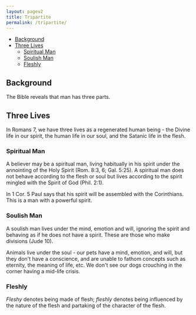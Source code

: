 ```yaml
---
layout: pagev2
title: Tripartite
permalink: /tripartite/
---
```

- [Background](#background)
- [Three Lives](#three-lives)
  - [Spiritual Man](#spiritual-man)
  - [Soulish Man](#soulish-man)
  - [Fleshly](#fleshly)

## Background

The Bible reveals that man has three parts.
 
## Three Lives

In Romans 7, we have three lives as a regenerated human being - the Divine life in our spirit, the human life in our soul, and the Satanic life in the flesh.

### Spiritual Man

A believer may be a spiritual man, living habitually in his spirit under the annointing of the Holy Spirit (Rom. 8:3, 6; Gal. 5:25). A spiritual man does not behave according to the flesh or soul but lives according to the spirit mingled with the Spirit of God (Phil. 2:1). 

In 1 Cor. 5 Paul says that his spirit will be assembled with the Corinthians. This is a man with a powerful spirit.

### Soulish Man

A soulish man lives under the mind, emotion and will, ignoring the spirit and behaving as if he does not have a spirit. These are those who make divisions (Jude 10).

Animals live under the soul - our pets have a mind, emotion, and will, but they don't have a conscience, and are unable to fathom concepts such as eternity, the meaning of life, etc. We don't see our dogs crouching in the corner having a mid-life crisis.

### Fleshly

*Fleshy* denotes being made of flesh; *fleshly* denotes being influenced by the nature of the flesh and partaking of the character of the flesh.